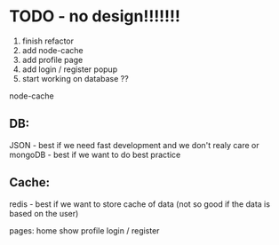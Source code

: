 # TODO - no design!!!!!!!

1. finish refactor
2. add node-cache
3. add profile page
4. add login / register popup
5. start working on database ??

node-cache

## DB:

JSON - best if we need fast development and we don't realy care
or
mongoDB - best if we want to do best practice

## Cache:

redis - best if we want to store cache of data (not so good if the data is based on the user)

pages:
home
show
profile
login / register
